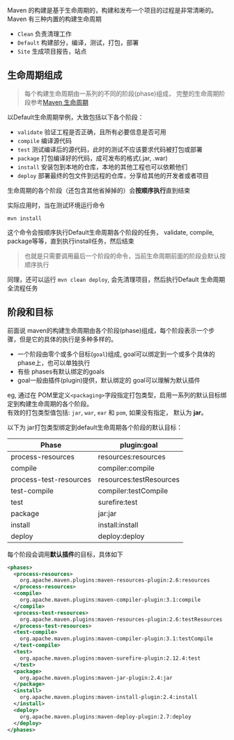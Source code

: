 Maven 的构建是基于生命周期的，构建和发布一个项目的过程是非常清晰的。     
Maven 有三种内置的构建生命周期
- `Clean`   负责清理工作
- `Default`	构建部分，编译，测试，打包，部署
- `Site`	生成项目报告，站点

## 生命周期组成
> 每个构建生命周期由一系列的不同的阶段(phase)组成， 完整的生命周期阶段参考[Maven 生命周期](https://maven.apache.org/guides/introduction/introduction-to-the-lifecycle.html#Lifecycle_Reference)

以Default生命周期举例，大致包括以下各个阶段：  
- `validate`	验证工程是否正确，且所有必要信息是否可用
- `compile`	编译源代码
- `test` 	测试编译后的源代码，此时的测试不应该要求代码被打包或部署
- `package`   打包编译好的代码，成可发布的格式(.jar, .war)
- `install`  	安装包到本地的仓库，本地的其他工程也可以依赖他们
- `deploy` 	部署最终的包文件到远程的仓库，分享给其他的开发者或者项目

生命周期的各个阶段（还包含其他省掉掉的）会**按顺序执行**直到结束

实际应用时，当在测试环境运行命令

    mvn install
这个命令会按顺序执行Default生命周期各个阶段的任务， validate, compile, package等等，直到执行install任务，然后结束  
> 也就是只需要调用最后一个阶段的命令，当前生命周期前面的阶段会默认按顺序执行

同理，还可以运行 `mvn clean deploy`, 会先清理项目，然后执行Default 生命周期全流程任务

## 阶段和目标
前面说 maven的构建生命周期由各个阶段(phase)组成，每个阶段表示一个步骤，但是它的具体的执行是多种多样的。  
- 一个阶段由零个或多个目标(`goal`)组成, goal可以绑定到一个或多个具体的 phase上，也可以单独执行
- 有些 phases有默认绑定的goals
- goal一般由插件(plugin)提供，默认绑定的 goal可以理解为默认插件    

eg, 通过在 POM里定义`<packaging>`字段指定打包类型，启用一系列的默认目标绑定到构建生命周期的各个阶段。  
有效的打包类型值包括: `jar`, `war`, `ear` 和 `pom`, 如果没有指定， 默认为 **jar**。

以下为 jar打包类型绑定到default生命周期各个阶段的默认目标：

|Phase |	plugin:goal|
|-------------|-------------- |   
|process-resources |	resources:resources|
|compile |	compiler:compile|
|process-test-resources |	resources:testResources |
|test-compile |	compiler:testCompile|
|test |	surefire:test|
|package |	jar:jar|
|install |	install:install|
|deploy |	deploy:deploy |

每个阶段会调用**默认插件**的目标，具体如下
```xml
<phases>
  <process-resources>
    org.apache.maven.plugins:maven-resources-plugin:2.6:resources
  </process-resources>
  <compile>
    org.apache.maven.plugins:maven-compiler-plugin:3.1:compile
  </compile>
  <process-test-resources>
    org.apache.maven.plugins:maven-resources-plugin:2.6:testResources
  </process-test-resources>
  <test-compile>
    org.apache.maven.plugins:maven-compiler-plugin:3.1:testCompile
  </test-compile>
  <test>
    org.apache.maven.plugins:maven-surefire-plugin:2.12.4:test
  </test>
  <package>
    org.apache.maven.plugins:maven-jar-plugin:2.4:jar
  </package>
  <install>
    org.apache.maven.plugins:maven-install-plugin:2.4:install
  </install>
  <deploy>
    org.apache.maven.plugins:maven-deploy-plugin:2.7:deploy
  </deploy>
</phases>
```